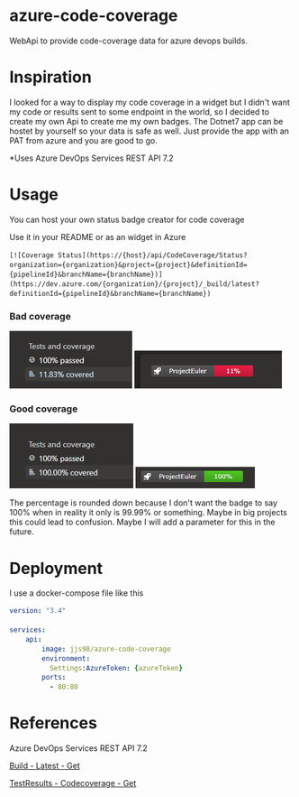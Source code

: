 # azure-code-coverage
WebApi to provide code-coverage data for azure devops builds.

# Inspiration
I looked for a way to display my code coverage in a widget but I didn't want my code or results sent to some endpoint in the world, so I decided to create my own Api to create me my own badges. The Dotnet7 app can be hostet by yourself so your data is safe as well. Just provide the app with an PAT from azure and you are good to go.

*Uses Azure DevOps Services REST API 7.2

# Usage
You can host your own status badge creator for code coverage

Use it in your README or as an widget in Azure

`[![Coverage Status](https://{host}/api/CodeCoverage/Status?organization={organization}&project={project}&definitionId={pipelineId}&branchName={branchName})](https://dev.azure.com/{organization}/{project}/_build/latest?definitionId={pipelineId}&branchName={branchName})`

### Bad coverage
![coverage-pipeline-bad](Images/coverage-pipeline-bad.png)
![coverage-badge-bad](Images/coverage-badge-bad.png) 

### Good coverage
![coverage-pipeline-good](Images/coverage-pipeline-good.png)
![coverage-badge-good](Images/coverage-badge-good.png) 

The percentage is rounded down because I don't want the badge to say 100% when in reality it only is 99.99% or something. Maybe in big projects this could lead to confusion. Maybe I will add a parameter for this in the future.

# Deployment
I use a docker-compose file like this

```yaml
version: "3.4"

services:
    api:
        image: jjs98/azure-code-coverage
        environment:
          Settings:AzureToken: {azureToken}
        ports:
          - 80:80
```

# References
Azure DevOps Services REST API 7.2

[Build - Latest - Get](https://learn.microsoft.com/en-us/rest/api/azure/devops/build/latest/get?view=azure-devops-rest-7.2)

[TestResults - Codecoverage - Get](https://learn.microsoft.com/en-us/rest/api/azure/devops/testresults/codecoverage/get?view=azure-devops-rest-7.2)